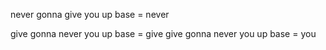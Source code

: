 never gonna give you up
base = never

give gonna never you up
base = give
give gonna never you up
base = you
